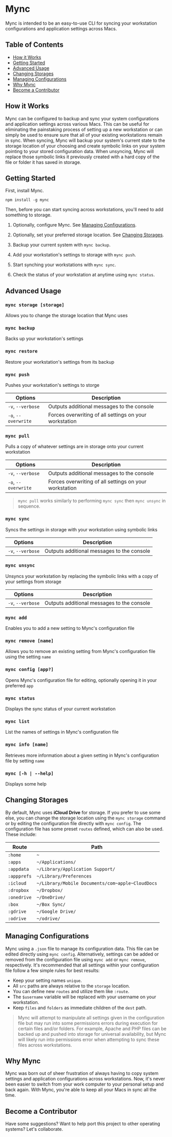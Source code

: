 # Mync

Mync is intended to be an easy-to-use CLI for syncing your workstation configurations and application settings across Macs.


## Table of Contents

- [How it Works](#how-it-works)
- [Getting Started](#getting-started)
- [Advanced Usage](#advanced-usage)
- [Changing Storages](#changing-storages)
- [Managing Configurations](#managing-configurations)
- [Why Mync](#just-why)
- [Become a Contributor](#become-a-contributor)


## How it Works

Mync can be configured to backup and sync your system configurations and application settings across various Macs. This can be useful for eliminating the painstaking process of setting up a new workstation or can simply be used to ensure sure that all of your existing workstations remain in sync. When syncing, Mync will backup your system's current state to the storage location of your choosing and create symbolic links on your system pointing to your stored configuration data. When unsyncing, Mync will replace those symbolic links it previously created with a hard copy of the file or folder it has saved in storage.


## Getting Started

First, install Mync.

```
npm install -g mync
```

Then, before you can start syncing across workstations, you'll need to add something to storage.

1. Optionally, configure Mync. See [Managing Configurations](#managing-configurations).

2. Optionally, set your preferred storage location. See [Changing Storages](#changing-storages).

2. Backup your current system with `mync backup`.

3. Add your workstation's settings to storage with `mync push`.

4. Start synching your workstations with `mync sync`.

5. Check the status of your workstation at anytime using `mync status`.


## Advanced Usage

### `mync storage [storage]`

Allows you to change the storage location that Mync uses

### `mync backup`

Backs up your workstation's settings

### `mync restore`

Restore your workstation's settings from its backup

### `mync push`

Pushes your workstation's settings to storge

| Options             | Description                                             |
|---------------------|---------------------------------------------------------|
| `-v`, `--verbose`   | Outputs additional messages to the console              |
| `-o`, `--overwrite` | Forces overwriting of all settings on your workstation  |

### `mync pull`

Pulls a copy of whatever settings are in storage onto your current workstation

| Options             | Description                                             |
|---------------------|---------------------------------------------------------|
| `-v`, `--verbose`   | Outputs additional messages to the console              |
| `-o`, `--overwrite` | Forces overwriting of all settings on your workstation  |

> `mync pull` works similarly to performing `mync sync` then `mync unsync` in sequence.

### `mync sync`

Syncs the settings in storage with your workstation using symbolic links

| Options             | Description                                             |
|---------------------|---------------------------------------------------------|
| `-v`, `--verbose`   | Outputs additional messages to the console              |

### `mync unsync`

Unsyncs your workstation by replacing the symbolic links with a copy of your settings from storage

| Options             | Description                                             |
|---------------------|---------------------------------------------------------|
| `-v`, `--verbose`   | Outputs additional messages to the console              |

### `mync add`

Enables you to add a new setting to Mync's configuration file

### `mync remove [name]`

Allows you to remove an existing setting from Mync's configuration file using the setting `name`

### `mync config [app?]`

Opens Mync's configuration file for editing, optionally opening it in your preferred `app`

### `mync status`

Displays the sync status of your current workstation

### `mync list`

List the names of settings in Mync's configuration file

### `mync info [name]`

Retrieves more information about a given setting in Mync's configuration file by setting `name`

### `mync [-h | --help]`

Displays some help


## Changing Storages

By default, Mync uses **iCloud Drive** for storage. If you prefer to use some else, you can change the storage location using the `mync storage` command or by editing the configuration file directly with `mync config`.  The configuration file has some preset `routes` defined, which can also be used. These include:

| Route             | Path                                              |
|-------------------|---------------------------------------------------|
| `:home`           | `~`                                               |
| `:apps`           | `~/Applications/`                                 |
| `:appdata`        | `~/Library/Application Support/`                  |
| `:appprefs`       | `~/Library/Preferences`                           |
| `:icloud`         | `~/Library/Mobile Documents/com~apple~CloudDocs`  |
| `:dropbox`        | `~/Dropbox/`                                      |
| `:onedrive`       | `~/OneDrive/`                                     |
| `:box`            | `~/Box Sync/`                                     |
| `:gdrive`         | `~/Google Drive/`                                 |
| `:odrive`         | `~/odrive/`                                       |


## Managing Configurations

Mync using a `.json` file to manage its configuration data. This file can be edited directly using `mync config`. Alternatively, settings can be added or removed from the configuration file using `mync add` or `mync remove`, respectively. It's recommended that all settings within your configuration file follow a few simple rules for best results:

- Keep your setting names `unique`.
- All `src` paths are always relative to the `storage` location.
- You can define new `routes` and utilize them like `:route`.
- The `$username` variable will be replaced with your username on your workstation.
- Keep `files` and `folders` as immediate children of the `dest` path.

> Mync will attempt to manipulate all settings given in the configuration file but may run into some permissions errors during execution for certain files and/or folders. For example, Apache and PHP files can be backed up and pushed into storage for universal availability, but Mync will likely run into permissions error when attempting to sync these files across workstations.

## Why Mync

Mync was born out of sheer frustration of always having to copy system settings and application configurations across workstations. Now, it's never been easier to switch from your work computer to your personal setup and back again. With Mync, you're able to keep all your Macs in sync all the time.

## Become a Contributor

Have some suggestions? Want to help port this project to other operating systems? Let's collaborate.